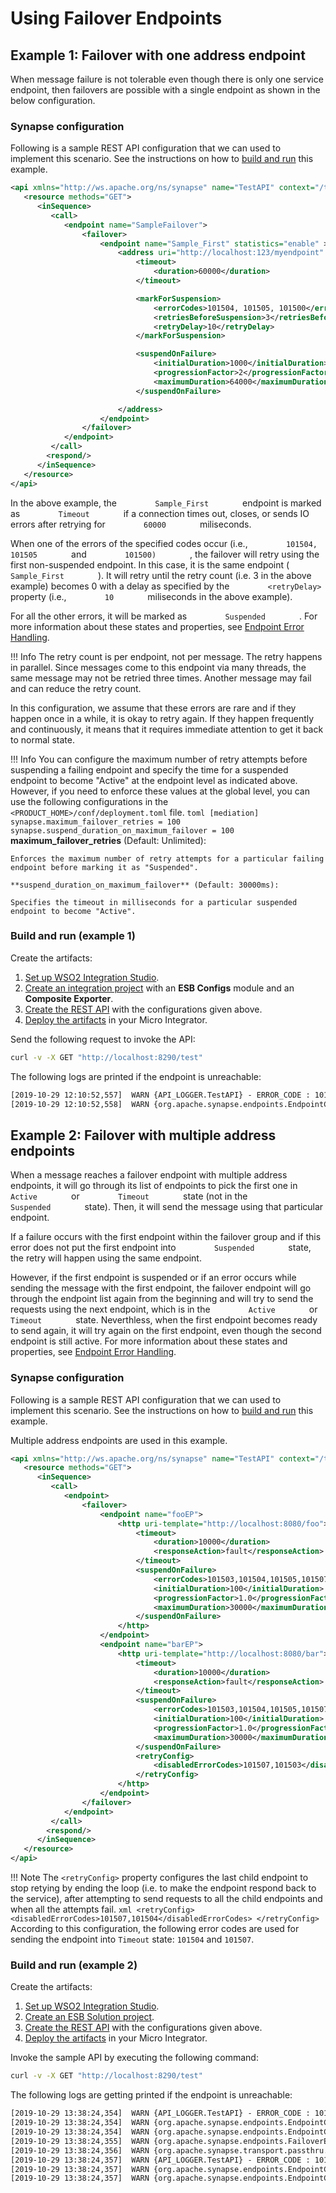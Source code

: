 # Using Failover Endpoints
## Example 1: Failover with one address endpoint

When message failure is not tolerable even though there is only one
service endpoint, then failovers are possible with a single endpoint as
shown in the below configuration.

### Synapse configuration

Following is a sample REST API configuration that we can used to implement this scenario. See the instructions on how to [build and run](#build-and-run-example-1) this example.

```xml
<api xmlns="http://ws.apache.org/ns/synapse" name="TestAPI" context="/test">
   <resource methods="GET">
      <inSequence>
         <call>
            <endpoint name="SampleFailover">
                <failover>
                    <endpoint name="Sample_First" statistics="enable" >
                        <address uri="http://localhost:123/myendpoint" statistics="enable" trace="disable">
                            <timeout>
                                <duration>60000</duration>
                            </timeout>

                            <markForSuspension>
                                <errorCodes>101504, 101505, 101500</errorCodes>
                                <retriesBeforeSuspension>3</retriesBeforeSuspension>
                                <retryDelay>10</retryDelay>
                            </markForSuspension>

                            <suspendOnFailure>
                                <initialDuration>1000</initialDuration>
                                <progressionFactor>2</progressionFactor>
                                <maximumDuration>64000</maximumDuration>
                            </suspendOnFailure>

                        </address>
                    </endpoint>
                </failover>
            </endpoint>
         </call>
        <respond/>
      </inSequence>
   </resource>
</api>
```

In the above example, the `         Sample_First        ` endpoint is
marked as `         Timeout        ` if a connection times out, closes,
or sends IO errors after retrying for `         60000        `
miliseconds.

When one of the errors of the specified codes occur (i.e.,
`         101504, 101505        ` and `         101500)        ` , the
failover will retry using the first non-suspended endpoint. In this
case, it is the same endpoint ( `         Sample_First        ` ). It
will retry until the retry count (i.e. 3 in the above example) becomes 0
with a delay as specified by the `         <retryDelay>        `
property (i.e., `         10        ` miliseconds in the above example).

For all the other errors, it will be marked as
`         Suspended        ` . For more information about these states
and properties, see [Endpoint Error Handling](../endpoint-error-handling).

!!! Info
    The retry count is per endpoint, not per message. The retry happens in parallel. Since messages come to this endpoint via many threads, the same message may not be retried three times. Another message may fail and can reduce the retry count.

In this configuration, we assume that these errors are rare and if they happen once in a while, it is okay to retry again. If they happen frequently and continuously, it means that it requires immediate attention to get it back to normal state.

!!! Info
    You can configure the maximum number of retry attempts before suspending a failing endpoint and specify the time for a suspended endpoint to become "Active" at the endpoint level as indicated above. However, if you need to enforce these values at the global level, you can use the following configurations in the `<PRODUCT_HOME>/conf/deployment.toml` file.
    ```toml
    [mediation]
    synapse.maximum_failover_retries = 100
    synapse.suspend_duration_on_maximum_failover = 100
    ```
    **maximum_failover_retries** (Default: Unlimited):

    Enforces the maximum number of retry attempts for a particular failing endpoint before marking it as "Suspended".

    **suspend_duration_on_maximum_failover** (Default: 30000ms):

    Specifies the timeout in milliseconds for a particular suspended endpoint to become "Active".
### Build and run (example 1)

Create the artifacts:

1. [Set up WSO2 Integration Studio](../../../../develop/installing-WSO2-Integration-Studio).
2. [Create an integration project](../../../../develop/create-integration-project) with an <b>ESB Configs</b> module and an <b>Composite Exporter</b>.
3. [Create the REST API](../../../../develop/creating-artifacts/creating-an-api) with the configurations given above.
4. [Deploy the artifacts](../../../../develop/deploy-artifacts) in your Micro Integrator.

Send the following request to invoke the API:

```bash
curl -v -X GET "http://localhost:8290/test"
```

The following logs are printed if the endpoint is unreachable:

```xml
[2019-10-29 12:10:52,557]  WARN {API_LOGGER.TestAPI} - ERROR_CODE : 101503 ERROR_MESSAGE : Error connecting to the back end
[2019-10-29 12:10:52,558]  WARN {org.apache.synapse.endpoints.EndpointContext} - Endpoint : Sample_First with address http://localhost/myendpoint will be marked SUSPENDED as it failed
```

## Example 2: Failover with multiple address endpoints

When a message reaches a failover endpoint with multiple address
endpoints, it will go through its list of endpoints to pick the first
one in `         Active        ` or `         Timeout        ` state
(not in the `         Suspended        ` state). Then, it will send the
message using that particular endpoint.

If a failure occurs with the first endpoint within the failover group
and if this error does not put the first endpoint into
`         Suspended        ` state, the retry will happen using the same
endpoint.

However, if the first endpoint is suspended or if an error occurs while
sending the message with the first endpoint, the failover endpoint will
go through the endpoint list again from the beginning and will try to
send the requests using the next endpoint, which is in the
`         Active        ` or `         Timeout        ` state.
Neverthless, when the first endpoint becomes ready to send again, it
will try again on the first endpoint, even though the second endpoint is
still active. For more information about these states and properties,
see [Endpoint Error Handling](../endpoint-error-handling).

### Synapse configuration

Following is a sample REST API configuration that we can used to implement this scenario. See the instructions on how to [build and run](#build-and-run-example-2) this example.

Multiple address endpoints are used in this example.

```xml
<api xmlns="http://ws.apache.org/ns/synapse" name="TestAPI" context="/test">
   <resource methods="GET">
      <inSequence>
         <call>
            <endpoint>
                <failover>
                    <endpoint name="fooEP">
                        <http uri-template="http://localhost:8080/foo">
                            <timeout>
                                <duration>10000</duration>
                                <responseAction>fault</responseAction>
                            </timeout>
                            <suspendOnFailure>
                                <errorCodes>101503,101504,101505,101507</errorCodes>
                                <initialDuration>100</initialDuration>
                                <progressionFactor>1.0</progressionFactor>
                                <maximumDuration>30000</maximumDuration>
                            </suspendOnFailure>
                        </http>
                    </endpoint>
                    <endpoint name="barEP">
                        <http uri-template="http://localhost:8080/bar">
                            <timeout>
                                <duration>10000</duration>
                                <responseAction>fault</responseAction>
                            </timeout>
                            <suspendOnFailure>
                                <errorCodes>101503,101504,101505,101507</errorCodes>
                                <initialDuration>100</initialDuration>
                                <progressionFactor>1.0</progressionFactor>
                                <maximumDuration>30000</maximumDuration>
                            </suspendOnFailure>
                            <retryConfig>
                                <disabledErrorCodes>101507,101503</disabledErrorCodes>
                            </retryConfig>
                        </http>
                    </endpoint>
                </failover>
            </endpoint>
         </call>
        <respond/>
      </inSequence>
   </resource>
</api>

```

!!! Note
    The `<retryConfig>` property configures the last child endpoint to stop retying by ending the loop (i.e. to make the endpoint respond back to the service), after attempting to send requests to all the child endpoints and when all the attempts fail.
    ```xml
    <retryConfig>
            <disabledErrorCodes>101507,101504</disabledErrorCodes>
    </retryConfig>
    ```
    According to this configuration, the following error codes are used for sending the endpoint into `Timeout` state: `101504` and `101507`.

### Build and run (example 2)

Create the artifacts:

1. [Set up WSO2 Integration Studio](../../../../develop/installing-WSO2-Integration-Studio).
2. [Create an ESB Solution project](../../../../develop/creating-projects/#esb-config-project).
3. [Create the REST API](../../../../develop/creating-artifacts/creating-an-api) with the configurations given above.
4. [Deploy the artifacts](../../../../develop/deploy-and-run) in your Micro Integrator.

Invoke the sample API by executing the following command:

```bash
curl -v -X GET "http://localhost:8290/test"
```

The following logs are getting printed if the endpoint is unreachable:

```xml
[2019-10-29 13:38:24,354]  WARN {API_LOGGER.TestAPI} - ERROR_CODE : 101503 ERROR_MESSAGE : Error connecting to the back end
[2019-10-29 13:38:24,354]  WARN {org.apache.synapse.endpoints.EndpointContext} - Endpoint : fooEP with address http://localhost:8080/foo will be marked SUSPENDED as it failed
[2019-10-29 13:38:24,354]  WARN {org.apache.synapse.endpoints.EndpointContext} - Suspending endpoint : fooEP with address http://localhost:8080/foo - current suspend duration is : 100ms - Next retry after : Tue Oct 29 13:38:24 IST 2019
[2019-10-29 13:38:24,355]  WARN {org.apache.synapse.endpoints.FailoverEndpoint} - AnonymousEndpoint Detect a Failure in a child endpoint : Endpoint [fooEP]
[2019-10-29 13:38:24,356]  WARN {org.apache.synapse.transport.passthru.ConnectCallback} - Connection refused or failed for : localhost/127.0.0.1:8080
[2019-10-29 13:38:24,357]  WARN {API_LOGGER.TestAPI} - ERROR_CODE : 101503 ERROR_MESSAGE : Error connecting to the back end
[2019-10-29 13:38:24,357]  WARN {org.apache.synapse.endpoints.EndpointContext} - Endpoint : barEP with address http://localhost:8080/bar will be marked SUSPENDED as it failed
[2019-10-29 13:38:24,357]  WARN {org.apache.synapse.endpoints.EndpointContext} - Suspending endpoint : barEP with address http://localhost:8080/bar - current suspend duration is : 100ms - Next retry after : Tue Oct 29 13:38:24 IST 2019
```
